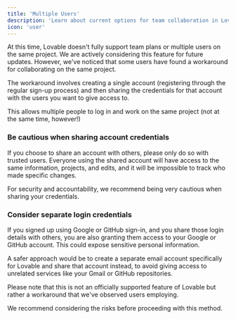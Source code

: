 ```yaml
---
title: 'Multiple Users'
description: 'Learn about current options for team collaboration in Lovable'
icon: 'user'
---
```


At this time, Lovable doesn't fully support team plans or multiple users on the same project. We are actively considering this feature for future updates. However, we've noticed that some users have found a workaround for collaborating on the same project.

The workaround involves creating a single account (registering through the regular sign-up process) and then sharing the credentials for that account with the users you want to give access to.

This allows multiple people to log in and work on the same project (not at the same time, however!)

### **Be cautious when sharing account credentials**
If you choose to share an account with others, please only do so with trusted users. Everyone using the shared account will have access to the same information, projects, and edits, and it will be impossible to track who made specific changes.

  For security and accountability, we recommend being very cautious when sharing your credentials.

### **Consider separate login credentials**
If you signed up using Google or GitHub sign-in, and you share those login details with others, you are also granting them access to your Google or GitHub account. This could expose sensitive personal information.

  A safer approach would be to create a separate email account specifically for Lovable and share that account instead, to avoid giving access to unrelated services like your Gmail or GitHub repositories.

Please note that this is not an officially supported feature of Lovable but rather a workaround that we've observed users employing.

We recommend considering the risks before proceeding with this method.